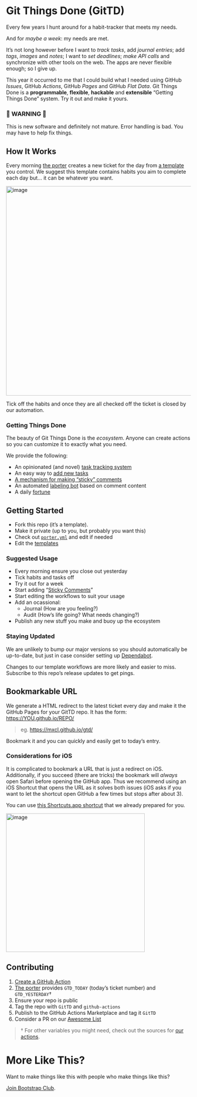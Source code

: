 # Git Things Done (GitTD)

Every few years I hunt around for a habit-tracker that meets my needs.

And for *maybe a week*: my needs are met.

It’s not long however before I want to *track tasks*, add *journal entries*; add
*tags*, *images* and *notes*; I want to *set deadlines*; *make API calls* and
synchronize with other tools on the web. The apps are never flexible enough;
so I give up.

This year it occurred to me that I could build what I needed using
GitHub *Issues*, GitHub *Actions*, GitHub *Pages* and GitHub *Flat Data*.
Git Things Done is a **programmable**, **flexible**, **hackable** and **extensible**
“Getting Things Done” system. Try it out and make it yours.


### 🚨 WARNING 🚨

This is new software and definitely not mature.
Error handling is bad. You may have to help fix things.


## How It Works

Every morning [the porter][] creates a new ticket for the day from [a template][]
you control. We suggest this template contains habits you aim to complete each
day but… it can be whatever you want.

<img width="571" alt="image" src="https://user-images.githubusercontent.com/58962/140620440-673a7a31-7fb4-4c19-b432-bc6f2c95e2ec.png">

Tick off the habits and once they are all checked off the ticket is closed by
our automation.


### Getting Things Done

The beauty of Git Things Done is the *ecosystem*. Anyone can create actions
so you can customize it to exactly what you need.

We provide the following:

* An opinionated (and novel) [task tracking system](https://github.com/git-things-done/now-now)
* An easy way to [add new tasks](https://github.com/git-things-done/new-now-now)
* [A mechanism for making “sticky” comments](https://github.com/git-things-done/usher)
* An automated [labeling bot](https://github.com/git-things-done/librarian) based on comment content
* A daily [fortune](https://github.com/git-things-done/fortune)

## Getting Started

* Fork this repo (it’s a template).
* Make it private (up to you, but probably you want this)
* Check out [`porter.yml`](/.github/workflows/porter.yml) and edit if needed
* Edit the [templates](/templates/)


### Suggested Usage

* Every morning ensure you close out yesterday
* Tick habits and tasks off
* Try it out for a week
* Start adding “[Sticky Comments](https://github.com/git-things-done/usher)”
* Start editing the workflows to suit your usage
* Add an ocassional:
  * Journal (How are you feeling?)
  * Audit (How’s life going? What needs changing?)
* Publish any new stuff you make and buoy up the ecosystem


### Staying Updated

We are unlikely to bump our major versions so you should automatically be
up-to-date, but just in case consider setting up [Dependabot][].

Changes to our template workflows are more likely and easier to miss.
Subscribe to this repo’s release updates to get pings.


## Bookmarkable URL

We generate a HTML redirect to the latest ticket every day and make it the
GitHub Pages for your GitTD repo.
It has the form: https://YOU.github.io/REPO/

> eg. https://mxcl.github.io/gtd/

Bookmark it and you can quickly and easily get to today’s entry.

### Considerations for iOS

It is complicated to bookmark a URL that is just a redirect on iOS.
Additionally, if you succeed (there are tricks) the bookmark will *always* open
Safari before opening the GitHub app.
Thus we recommend using an iOS Shortcut that opens the URL as it solves
both issues (iOS asks if you want to let the shortcut open GitHub a few times
but stops after about 3).

You can use [this Shortcuts.app shortcut][shortcut] that we already prepared for you.

<img width="378" alt="image" src="https://user-images.githubusercontent.com/58962/140531618-5012f544-4f25-4815-9978-f3f0e6bf80dd.png">


## Contributing

1. [Create a GitHub Action](https://docs.github.com/en/actions/creating-actions)
2. [The porter][] provides `GTD_TODAY` (today’s ticket number) and `GTD_YESTERDAY`†
3. Ensure your repo is public
4. Tag the repo with `GitTD` and `github-actions`
5. Publish to the GitHub Actions Marketplace and tag it `GitTD`
6. Consider a PR on our [Awesome List](https://github.com/git-things-done/awesome)

> † For other variables you might need, check out the sources for [our actions](https://github.com/git-things-done).


# More Like This?

Want to make things like this with people who make things like this?

[Join Bootstrap Club](https://mxcl.dev/bootstrap-club/).


[the porter]: https://github.com/git-things-done/porter
[dependabot]: https://docs.github.com/en/code-security/supply-chain-security/keeping-your-dependencies-updated-automatically/keeping-your-actions-up-to-date-with-dependabot
[shortcut]: https://www.icloud.com/shortcuts/25c9d874988d497f862d31fe5e587a96
[a template]: /templates/quotidian.md
